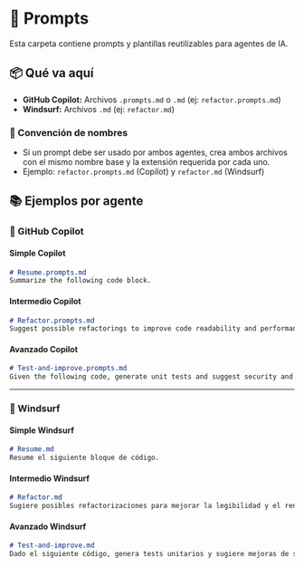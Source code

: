 # 💬 Prompts

Esta carpeta contiene prompts y plantillas reutilizables para agentes de IA.

## 📦 Qué va aquí

- **GitHub Copilot:** Archivos `.prompts.md` o `.md` (ej: `refactor.prompts.md`)
- **Windsurf:** Archivos `.md` (ej: `refactor.md`)

### 📝 Convención de nombres

- Si un prompt debe ser usado por ambos agentes, crea ambos archivos con el mismo nombre base y la extensión requerida por cada uno.
- Ejemplo: `refactor.prompts.md` (Copilot) y `refactor.md` (Windsurf)

## 📚 Ejemplos por agente

### 🤖 GitHub Copilot

#### Simple Copilot

```markdown
# Resume.prompts.md
Summarize the following code block.
```

#### Intermedio Copilot

```markdown
# Refactor.prompts.md
Suggest possible refactorings to improve code readability and performance.
```

#### Avanzado Copilot

```markdown
# Test-and-improve.prompts.md
Given the following code, generate unit tests and suggest security and performance improvements.
```

---

### 🌊 Windsurf

#### Simple Windsurf

```markdown
# Resume.md
Resume el siguiente bloque de código.
```

#### Intermedio Windsurf

```markdown
# Refactor.md
Sugiere posibles refactorizaciones para mejorar la legibilidad y el rendimiento del código.
```

#### Avanzado Windsurf

```markdown
# Test-and-improve.md
Dado el siguiente código, genera tests unitarios y sugiere mejoras de seguridad y rendimiento.
```
